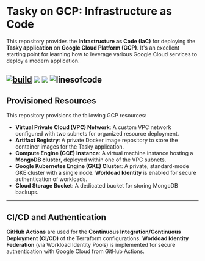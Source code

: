 # Tasky on GCP: Infrastructure as Code

This repository provides the **Infrastructure as Code (IaC)** for deploying the **Tasky application** on **Google Cloud Platform (GCP)**. It's an excellent starting point for learning how to leverage various Google Cloud services to deploy a modern application.


[![build](https://github.com/nael-fridhi/tasky-on-gcp-iac/actions/workflows/provision.yml/badge.svg)](https://github.com/nael-fridhi/tasky-on-gcp-iac/actions/workflows/provision.yml) ![](https://img.shields.io/badge/terraform-v1.11-blue)
![](https://img.shields.io/badge/docs-in_progress-orange)
![linesofcode](https://aschey.tech/tokei/github/nael-fridhi/tasky-on-gcp-iac)
---
## Provisioned Resources

This repository provisions the following GCP resources:

* **Virtual Private Cloud (VPC) Network**: A custom VPC network configured with two subnets for organized resource deployment.
* **Artifact Registry**: A private Docker image repository to store the container images for the Tasky application.
* **Compute Engine (GCE) Instance**: A virtual machine instance hosting a **MongoDB cluster**, deployed within one of the VPC subnets.
* **Google Kubernetes Engine (GKE) Cluster**: A private, standard-mode GKE cluster with a single node. **Workload Identity** is enabled for secure authentication of workloads.
* **Cloud Storage Bucket**: A dedicated bucket for storing MongoDB backups.

---
## CI/CD and Authentication

**GitHub Actions** are used for the **Continuous Integration/Continuous Deployment (CI/CD)** of the Terraform configurations. **Workload Identity Federation** (via Workload Identity Pools) is implemented for secure authentication with Google Cloud from GitHub Actions.